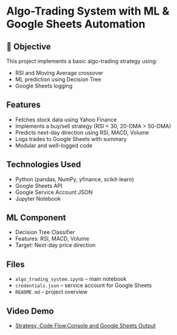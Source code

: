 # Algo-Trading System with ML & Google Sheets Automation

## 📌 Objective
This project implements a basic algo-trading strategy using:
- RSI and Moving Average crossover
- ML prediction using Decision Tree
- Google Sheets logging

## Features
- Fetches stock data using Yahoo Finance
- Implements a buy/sell strategy (RSI < 30, 20-DMA > 50-DMA)
- Predicts next-day direction using RSI, MACD, Volume
- Logs trades to Google Sheets with summary
- Modular and well-logged code

## Technologies Used
- Python (pandas, NumPy, yfinance, scikit-learn)
- Google Sheets API
- Google Service Account JSON
- Jupyter Notebook

## ML Component
- Decision Tree Classifier
- Features: RSI, MACD, Volume
- Target: Next-day price direction

## Files
- `algo_trading_system.ipynb` – main notebook
- `credentials.json` – service account for Google Sheets
- `README.md` – project overview

## Video Demo
- [Strategy, Code Flow,Console and Google Sheets Output](https://drive.google.com/file/d/19xJKUgYTkEMKTeGYdqOb-i2_vOPti_3R/view?usp=sharing)
  





